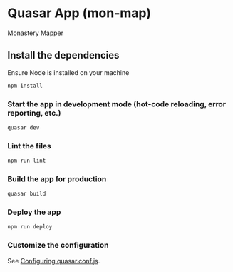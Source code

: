 # Quasar App (mon-map)

Monastery Mapper

## Install the dependencies
Ensure Node is installed on your machine
```bash
npm install
```

### Start the app in development mode (hot-code reloading, error reporting, etc.)
```bash
quasar dev
```

### Lint the files
```bash
npm run lint
```

### Build the app for production
```bash
quasar build
```

### Deploy the app
```bash
npm run deploy
```

### Customize the configuration
See [Configuring quasar.conf.js](https://quasar.dev/quasar-cli/quasar-conf-js).
